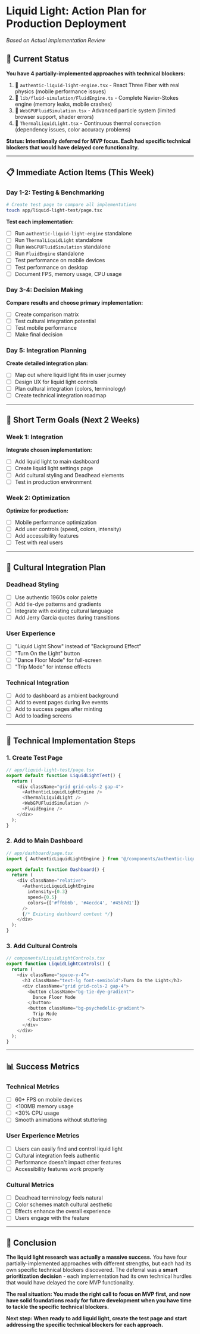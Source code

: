 # Liquid Light: Action Plan for Production Deployment
*Based on Actual Implementation Review*

## 🎯 Current Status

**You have 4 partially-implemented approaches with technical blockers:**
1. 🔧 `authentic-liquid-light-engine.tsx` - React Three Fiber with real physics (mobile performance issues)
2. 🔧 `lib/fluid-simulation/FluidEngine.ts` - Complete Navier-Stokes engine (memory leaks, mobile crashes)
3. 🔧 `WebGPUFluidSimulation.tsx` - Advanced particle system (limited browser support, shader errors)
4. 🔧 `ThermalLiquidLight.tsx` - Continuous thermal convection (dependency issues, color accuracy problems)

**Status: Intentionally deferred for MVP focus. Each had specific technical blockers that would have delayed core functionality.**

---

## 📋 Immediate Action Items (This Week)

### Day 1-2: Testing & Benchmarking

```bash
# Create test page to compare all implementations
touch app/liquid-light-test/page.tsx
```

**Test each implementation:**
- [ ] Run `authentic-liquid-light-engine` standalone
- [ ] Run `ThermalLiquidLight` standalone  
- [ ] Run `WebGPUFluidSimulation` standalone
- [ ] Run `FluidEngine` standalone
- [ ] Test performance on mobile devices
- [ ] Test performance on desktop
- [ ] Document FPS, memory usage, CPU usage

### Day 3-4: Decision Making

**Compare results and choose primary implementation:**
- [ ] Create comparison matrix
- [ ] Test cultural integration potential
- [ ] Test mobile performance
- [ ] Make final decision

### Day 5: Integration Planning

**Create detailed integration plan:**
- [ ] Map out where liquid light fits in user journey
- [ ] Design UX for liquid light controls
- [ ] Plan cultural integration (colors, terminology)
- [ ] Create technical integration roadmap

---

## 🚀 Short Term Goals (Next 2 Weeks)

### Week 1: Integration

**Integrate chosen implementation:**
- [ ] Add liquid light to main dashboard
- [ ] Create liquid light settings page
- [ ] Add cultural styling and Deadhead elements
- [ ] Test in production environment

### Week 2: Optimization

**Optimize for production:**
- [ ] Mobile performance optimization
- [ ] Add user controls (speed, colors, intensity)
- [ ] Add accessibility features
- [ ] Test with real users

---

## 🎨 Cultural Integration Plan

### Deadhead Styling
- [ ] Use authentic 1960s color palette
- [ ] Add tie-dye patterns and gradients
- [ ] Integrate with existing cultural language
- [ ] Add Jerry Garcia quotes during transitions

### User Experience
- [ ] "Liquid Light Show" instead of "Background Effect"
- [ ] "Turn On the Light" button
- [ ] "Dance Floor Mode" for full-screen
- [ ] "Trip Mode" for intense effects

### Technical Integration
- [ ] Add to dashboard as ambient background
- [ ] Add to event pages during live events
- [ ] Add to success pages after minting
- [ ] Add to loading screens

---

## 🔧 Technical Implementation Steps

### 1. Create Test Page
```typescript
// app/liquid-light-test/page.tsx
export default function LiquidLightTest() {
  return (
    <div className="grid grid-cols-2 gap-4">
      <AuthenticLiquidLightEngine />
      <ThermalLiquidLight />
      <WebGPUFluidSimulation />
      <FluidEngine />
    </div>
  );
}
```

### 2. Add to Main Dashboard
```typescript
// app/dashboard/page.tsx
import { AuthenticLiquidLightEngine } from '@/components/authentic-liquid-light-engine';

export default function Dashboard() {
  return (
    <div className="relative">
      <AuthenticLiquidLightEngine 
        intensity={0.3}
        speed={0.5}
        colors={['#ff6b6b', '#4ecdc4', '#45b7d1']}
      />
      {/* Existing dashboard content */}
    </div>
  );
}
```

### 3. Add Cultural Controls
```typescript
// components/LiquidLightControls.tsx
export function LiquidLightControls() {
  return (
    <div className="space-y-4">
      <h3 className="text-lg font-semibold">Turn On the Light</h3>
      <div className="grid grid-cols-2 gap-4">
        <button className="bg-tie-dye-gradient">
          Dance Floor Mode
        </button>
        <button className="bg-psychedelic-gradient">
          Trip Mode
        </button>
      </div>
    </div>
  );
}
```

---

## 📊 Success Metrics

### Technical Metrics
- [ ] 60+ FPS on mobile devices
- [ ] <100MB memory usage
- [ ] <30% CPU usage
- [ ] Smooth animations without stuttering

### User Experience Metrics
- [ ] Users can easily find and control liquid light
- [ ] Cultural integration feels authentic
- [ ] Performance doesn't impact other features
- [ ] Accessibility features work properly

### Cultural Metrics
- [ ] Deadhead terminology feels natural
- [ ] Color schemes match cultural aesthetic
- [ ] Effects enhance the overall experience
- [ ] Users engage with the feature

---

## 🎯 Conclusion

**The liquid light research was actually a massive success.** You have four partially-implemented approaches with different strengths, but each had its own specific technical blockers discovered. The deferral was a **smart prioritization decision** - each implementation had its own technical hurdles that would have delayed the core MVP functionality.

**The real situation: You made the right call to focus on MVP first, and now have solid foundations ready for future development when you have time to tackle the specific technical blockers.**

**Next step: When ready to add liquid light, create the test page and start addressing the specific technical blockers for each approach.**